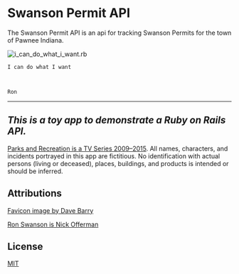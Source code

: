 # Swanson Permit API

The Swanson Permit API is an api for tracking Swanson Permits for the 
town of Pawnee Indiana.

![i_can_do_what_i_want.rb](https://i.pinimg.com/originals/09/a2/44/09a244e034a375051b8293e89f9cefe3.jpg)
```
I can do what I want 



Ron
```

---
## ***This is a toy app to demonstrate a Ruby on Rails API.***
[Parks and Recreation is a TV Series 2009–2015](https://www.imdb.com/title/tt1266020/).
All names, characters, and incidents portrayed in this app are fictitious. No identification with actual persons (living or deceased), places, buildings, and products is intended or should be inferred.

## Attributions
[Favicon image by Dave Barry](https://dribbble.com/shots/2907665-Ron-Swanson)

[Ron Swanson is Nick Offerman](https://twitter.com/Nick_Offerman)
## License
[MIT](https://choosealicense.com/licenses/mit/)

